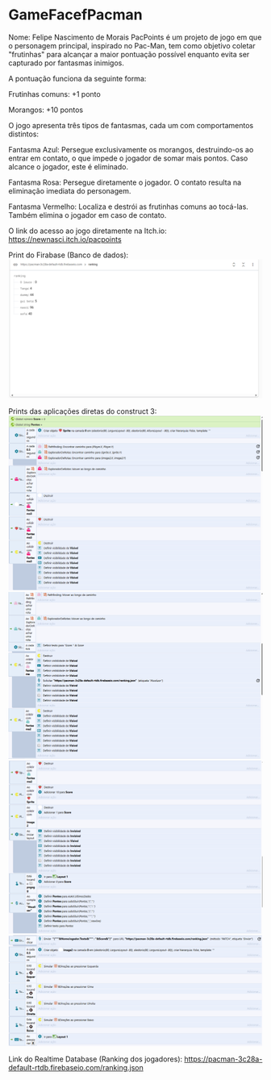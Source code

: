 # GameFacefPacman
Nome: Felipe Nascimento de Morais
PacPoints é um projeto de jogo em que o personagem principal, inspirado no Pac-Man, tem como objetivo coletar "frutinhas" para alcançar a maior pontuação possível enquanto evita ser capturado por fantasmas inimigos.

A pontuação funciona da seguinte forma:

Frutinhas comuns: +1 ponto

Morangos: +10 pontos

O jogo apresenta três tipos de fantasmas, cada um com comportamentos distintos:

Fantasma Azul: Persegue exclusivamente os morangos, destruindo-os ao entrar em contato, o que impede o jogador de somar mais pontos. Caso alcance o jogador, este é eliminado.

Fantasma Rosa: Persegue diretamente o jogador. O contato resulta na eliminação imediata do personagem.

Fantasma Vermelho: Localiza e destrói as frutinhas comuns ao tocá-las. Também elimina o jogador em caso de contato.

O link do acesso ao jogo diretamente na Itch.io:
https://newnasci.itch.io/pacpoints

Print do Firabase (Banco de dados):
![Imagem Firebase (Banco de dados)](Assets/Imagem%20Firebase%20(Banco%20de%20dados).png)

Prints das aplicações diretas do construct 3:
![Imagens da aplicação primeira imagem](Assets/1.png)
![Imagens da aplicação segunda imagem](Assets/2.png)
![Imagens da aplicação terceira imagem](Assets/3.png)
![Imagens da aplicação quarta imagem](Assets/4.png)

Link do Realtime Database (Ranking dos jogadores):
https://pacman-3c28a-default-rtdb.firebaseio.com/ranking.json